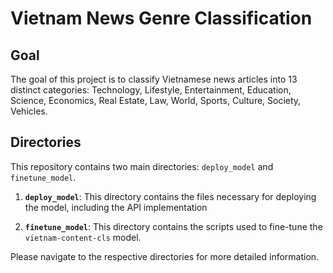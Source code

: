 # Vietnam News Genre Classification
## Goal 

The goal of this project is to classify Vietnamese news articles into 13 distinct categories: Technology, Lifestyle, Entertainment, Education, Science, Economics, Real Estate, Law, World, Sports, Culture, Society, Vehicles.

## Directories

This repository contains two main directories: `deploy_model` and `finetune_model`.

1. **`deploy_model`**: This directory contains the files necessary for deploying the model, including the API implementation

2. **`finetune_model`**: This directory contains the scripts used to fine-tune the `vietnam-content-cls` model.

Please navigate to the respective directories for more detailed information.
